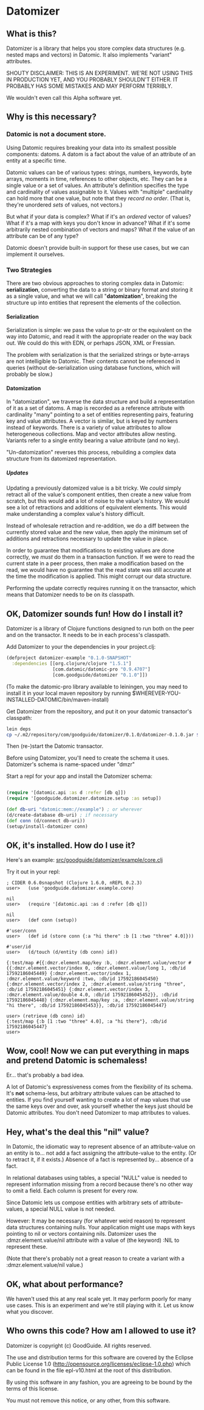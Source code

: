 # Datomizer

## What is this?

Datomizer is a library that helps you store complex data structures
(e.g. nested maps and vectors) in Datomic.  It also implements "variant"
attributes.

SHOUTY DISCLAIMER: THIS IS AN EXPERIMENT.  WE'RE NOT USING THIS IN
PRODUCTION YET, AND YOU PROBABLY SHOULDN'T EITHER.  IT PROBABLY HAS SOME
MISTAKES AND MAY PERFORM TERRIBLY.

We wouldn't even call this Alpha software yet.

## Why is this necessary?

### Datomic is not a document store.

Using Datomic requires breaking your data into its smallest possible
components: datoms.  A datom is a fact about the value of an attribute
of an entity at a specific time.

Datomic values can be of various types: strings, numbers, keywords, byte
arrays, moments in time, references to other objects, etc.  They can be
a single value or a set of values.  An attribute's definition specifies
the type and cardinality of values assignable to it.  Values with
"multiple" cardinality can hold more that one value, but note that they
*record no order*.  (That is, they're unordered *sets* of values, not
vectors.)

But what if your data is complex?  What if it's an *ordered* vector of
values?  What if it's a map with keys you don't know in advance?  What
if it's some arbitrarily nested combination of vectors and maps?  What
if the value of an attribute can be of any type?

Datomic doesn't provide built-in support for these use cases, but we can
implement it ourselves.

### Two Strategies

There are two obvious approaches to storing complex data in Datomic:
**serialization**, converting the data to a string or binary format and
storing it as a single value, and what we will call "**datomization**",
breaking the structure up into entities that represent the elements of
the collection.

#### Serialization

Serialization is simple: we pass the value to pr-str or the equivalent on
the way into Datomic, and read it with the appropriate reader on the way
back out.  We could do this with EDN, or perhaps JSON, XML or Fressian.

The problem with serialization is that the serialized strings or
byte-arrays are not intelligible to Datomic.  Their contents cannot be
referenced in queries (without de-serialization using database
functions, which will probably be slow.)

#### Datomization

In "datomization", we traverse the data structure and build a
representation of it as a set of datoms.  A map is recorded as a
reference attribute with cardinality "many" pointing to a set of
entities representing pairs, featuring key and value attributes.  A
vector is similar, but is keyed by numbers instead of keywords.  There
is a variety of value attributes to allow heterogeneous collections.
Map and vector attributes allow nesting.  Variants refer to a single
entity bearing a value attribute (and no key).

"Un-datomization" reverses this process, rebuilding a complex data
structure from its datomized representation.

##### Updates

Updating a previously datomized value is a bit tricky.  We *could*
simply retract all of the value's component entities, then create a new
value from scratch, but this would add a lot of noise to the value's
history.  We would see a lot of retractions and additions of equivalent
elements.  This would make understanding a complex value's history
difficult.

Instead of wholesale retraction and re-addition, we do a diff between
the currently stored value and the new value, then apply the minimum set
of additions and retractions necessary to update the value in place.

In order to guarantee that modifications to existing values are done
correctly, we *must* do them in a transaction function.  If we were to
read the current state in a peer process, then make a modification based
on the read, we would have no guarantee that the read state was still
accurate at the time the modification is applied.  This might corrupt
our data structure.

Performing the update correctly requires running it on the transactor,
which means that Datomizer needs to be on its classpath.

## OK, Datomizer sounds fun!  How do I install it?

Datomizer is a library of Clojure functions designed to run both on the
peer and on the transactor.  It needs to be in each process's classpath.

Add Datomizer to your the dependencies in your project.clj:

```clojure
(defproject datomizer-example "0.1.0-SNAPSHOT"
  :dependencies [[org.clojure/clojure "1.5.1"]
                 [com.datomic/datomic-pro "0.9.4707"]
                 [com.goodguide/datomizer "0.1.0"]])
```

(To make the datomic-pro library available to leiningen, you may need to
install it in your local maven repository by running
$WHEREVER-YOU-INSTALLED-DATOMIC/bin/maven-install)

Get Datomizer from the repository, and put it on your datomic
transactor's classpath:

```bash
lein deps
cp ~/.m2/repository/com/goodguide/datomizer/0.1.0/datomizer-0.1.0.jar $WHEREVER-YOU-INSTALLED-DATOMIC/lib/
```

Then (re-)start the Datomic transactor.

Before using Datomizer, you'll need to create the schema it uses.
Datomizer's schema is name-spaced under "dmzr"

Start a repl for your app and install the Datomizer schema:

```clojure

(require '[datomic.api :as d :refer [db q]])
(require '[goodguide.datomizer.datomize.setup :as setup])

(def db-uri "datomic:mem://example") ; or wherever
(d/create-database db-uri) ; if necessary
(def conn (d/connect db-uri))
(setup/install-datomizer conn)

```

## OK, it's installed.  How do I use it?

Here's an example: [src/goodguide/datomizer/example/core.clj](https://github.com/GoodGuide/datomizer/blob/master/src/goodguide/datomizer/example/core.clj)

Try it out in your repl:

```
; CIDER 0.6.0snapshot (Clojure 1.6.0, nREPL 0.2.3)
user>   (use 'goodguide.datomizer.example.core)

nil
user>   (require '[datomic.api :as d :refer [db q]])

nil
user>   (def conn (setup))

#'user/conn
user>   (def id (store conn {:a "hi there" :b [1 :two "three" 4.0]}))

#'user/id
user>   (d/touch (d/entity (db conn) id))

{:test/map #{{:dmzr.element.map/key :b, :dmzr.element.value/vector #{{:dmzr.element.vector/index 0, :dmzr.element.value/long 1, :db/id 17592186045449} {:dmzr.element.vector/index 1, :dmzr.element.value/keyword :two, :db/id 17592186045450} {:dmzr.element.vector/index 2, :dmzr.element.value/string "three", :db/id 17592186045451} {:dmzr.element.vector/index 3, :dmzr.element.value/double 4.0, :db/id 17592186045452}}, :db/id 17592186045448} {:dmzr.element.map/key :a, :dmzr.element.value/string "hi there", :db/id 17592186045453}}, :db/id 17592186045447}

user> (retrieve (db conn) id)
{:test/map {:b [1 :two "three" 4.0], :a "hi there"}, :db/id 17592186045447}
user> 
```

## Wow, cool!  Now we can put everything in maps and pretend Datomic is schemaless!

Er... that's probably a bad idea.

A lot of Datomic's expressiveness comes from the flexibility of its
schema.  It's **not** schema-less, but arbitrary attribute values can be
attached to entities.  If you find yourself wanting to create a lot of
map values that use the same keys over and over, ask yourself whether
the keys just should be Datomic attributes.  You don't need Datomizer to
map attributes to values.

## Hey, what's the deal this "nil" value?

In Datomic, the idiomatic way to represent absence of an attribute-value
on an entity is to... not add a fact assigning the attribute-value to
the entity.  (Or to retract it, if it exists.)  Absence of a fact is
represented by... absence of a fact.

In relational databases using tables, a special "NULL" value is needed
to represent information missing from a record because there's no other
way to omit a field.  Each column is present for every row.

Since Datomic lets us compose entities with arbitrary sets of
attribute-values, a special NULL value is not needed.

However: It may be necessary (for whatever weird reason) to represent
data structures containing nulls.  Your application might use maps with
keys pointing to nil or vectors containing nils.  Datomizer uses the
:dmzr.element.value/nil attribute with a value of (the keyword) :NIL to
represent these.

(Note that there's probably not a great reason to create a variant with
a :dmzr.element.value/nil value.)

## OK, what about performance?

We haven't used this at any real scale yet.  It may perform poorly for
many use cases.  This is an experiment and we're still playing with it.
Let us know what you discover.

## Who owns this code?  How am I allowed to use it?

Datomizer is copyright (c) GoodGuide.  All rights reserved.

The use and distribution terms for this software are covered by the
Eclipse Public License 1.0
(http://opensource.org/licenses/eclipse-1.0.php) which can be found in
the file epl-v10.html at the root of this distribution.

By using this software in any fashion, you are agreeing to be bound by
the terms of this license.

You must not remove this notice, or any other, from this software.
